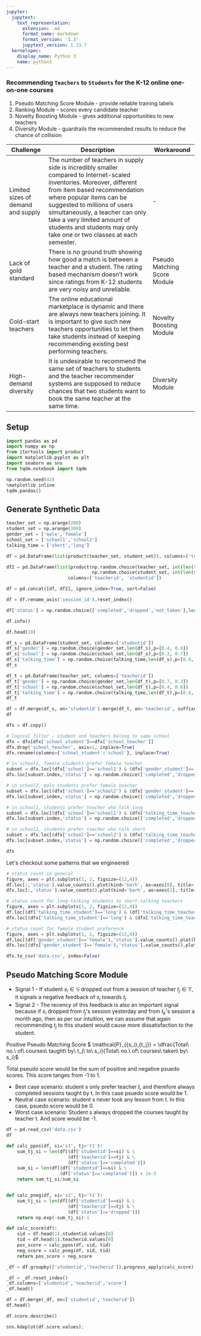 ```yaml
---
jupyter:
  jupytext:
    text_representation:
      extension: .md
      format_name: markdown
      format_version: '1.3'
      jupytext_version: 1.13.7
  kernelspec:
    display_name: Python 3
    name: python3
---
```


<!-- #region id="fkXkWczy-MHI" -->
### Recommending `Teachers` to `Students` for the K-12 online one-on-one courses

1. Pseudo Matching Score Module - provide reliable training labels
2. Ranking Module - scores every candidate teacher
3. Novelty Boosting Module - gives additional opportunities to new teachers
4. Diversity Module - guardrails the recommended results to reduce the chance of collision
<!-- #endregion -->

<!-- #region id="nvT1h1H6AJd6" -->
| Challenge          | Description                        | Workaround        |
| ------------------ | ---------------------------------- | ----------------- |
| Limited sizes of demand and supply | The number of teachers in supply side is incredibly smaller compared to Internet-scaled inventories. Moreover, different from item based recommendation where popular items can be suggested to millions of users simultaneously, a teacher can only take a very limited amount of students and students may only take one or two classes at each semester. | - |
| Lack of gold standard | There is no ground truth showing how good a match is between a teacher and a student. The rating based mechanism doesn’t work since ratings from K-12 students are very noisy and unreliable. | Pseudo Matching Score Module |
| Cold-start teachers | The online educational marketplace is dynamic and there are always new teachers joining. It is important to give such new teachers opportunities to let them take students instead of keeping recommending existing best performing teachers. | Novelty Boosting Module |
| High-demand diversity | It is undesirable to recommend the same set of teachers to students and the teacher recommender systems are supposed to reduce chances that two students want to book the same teacher at the same time. | Diversity Module |
<!-- #endregion -->

<!-- #region id="7O1mHvFBHQry" -->
## Setup
<!-- #endregion -->

```python id="SKBBv_cKYTPj"
import pandas as pd
import numpy as np
from itertools import product
import matplotlib.pyplot as plt
import seaborn as sns
from tqdm.notebook import tqdm

np.random.seed(42)
%matplotlib inline
tqdm.pandas()
```

<!-- #region id="aI7vJIiJG-Zp" -->
## Generate Synthetic Data
<!-- #endregion -->

```python id="wQ6bPXvudGKv" executionInfo={"status": "ok", "timestamp": 1627106824034, "user_tz": -330, "elapsed": 856, "user": {"displayName": "Sparsh Agarwal", "photoUrl": "", "userId": "13037694610922482904"}}
teacher_set = np.arange(200)
student_set = np.arange(300)
gender_set = ['male','female']
school_set = ['school1','school2']
talking_time = ['short','long']
```

```python colab={"base_uri": "https://localhost:8080/"} id="slyX4L_4dfJW" executionInfo={"status": "ok", "timestamp": 1627106824037, "user_tz": -330, "elapsed": 16, "user": {"displayName": "Sparsh Agarwal", "photoUrl": "", "userId": "13037694610922482904"}} outputId="e67448e8-44fd-4b9b-8cee-d0e50629747e"
df = pd.DataFrame(list(product(teacher_set, student_set)), columns=['teacherid', 'studentid'])

df2 = pd.DataFrame(list(product(np.random.choice(teacher_set, int(len(teacher_set)/2)),
                                np.random.choice(student_set, int(len(student_set)/2)))),
                       columns=['teacherid', 'studentid'])

df = pd.concat([df, df2], ignore_index=True, sort=False)

df = df.rename_axis('session_id').reset_index()

df['status'] = np.random.choice(['completed','dropped','not_taken'],len(df),p=[0.05,0.1,0.85])

df.info()
```

```python colab={"base_uri": "https://localhost:8080/", "height": 359} id="mNXPc9INdRpp" executionInfo={"status": "ok", "timestamp": 1627106824861, "user_tz": -330, "elapsed": 834, "user": {"displayName": "Sparsh Agarwal", "photoUrl": "", "userId": "13037694610922482904"}} outputId="3b54a813-7e4a-4c62-c343-9baea94124ce"
df.head(10)
```

```python colab={"base_uri": "https://localhost:8080/", "height": 419} id="Z5-DPvIobtXm" executionInfo={"status": "ok", "timestamp": 1627106824862, "user_tz": -330, "elapsed": 22, "user": {"displayName": "Sparsh Agarwal", "photoUrl": "", "userId": "13037694610922482904"}} outputId="8d035894-bfe7-483e-cacb-b8a645469119"
df_s = pd.DataFrame(student_set, columns=['studentid'])
df_s['gender'] = np.random.choice(gender_set,len(df_s),p=[0.4, 0.6])
df_s['school'] = np.random.choice(school_set,len(df_s),p=[0.3, 0.7])
df_s['talking_time'] = np.random.choice(talking_time,len(df_s),p=[0.8, 0.2])
df_s
```

```python colab={"base_uri": "https://localhost:8080/", "height": 419} id="4UeobhQDbvSr" executionInfo={"status": "ok", "timestamp": 1627106824864, "user_tz": -330, "elapsed": 20, "user": {"displayName": "Sparsh Agarwal", "photoUrl": "", "userId": "13037694610922482904"}} outputId="ba8bf47d-cd55-4aa8-e40b-2c388735fd6a"
df_t = pd.DataFrame(teacher_set, columns=['teacherid'])
df_t['gender'] = np.random.choice(gender_set,len(df_t),p=[0.7, 0.3])
df_t['school'] = np.random.choice(school_set,len(df_t),p=[0.4, 0.6])
df_t['talking_time'] = np.random.choice(talking_time,len(df_t),p=[0.6, 0.4])
df_t
```

```python colab={"base_uri": "https://localhost:8080/", "height": 419} id="Dk-FqnU9dedR" executionInfo={"status": "ok", "timestamp": 1627106826754, "user_tz": -330, "elapsed": 39, "user": {"displayName": "Sparsh Agarwal", "photoUrl": "", "userId": "13037694610922482904"}} outputId="fe1b5546-9861-46f4-8b52-39544c88a2cf"
df = df.merge(df_s, on='studentid').merge(df_t, on='teacherid', suffixes=('_student','_teacher'))
df
```

```python id="zcWXB_5bctmQ" executionInfo={"status": "ok", "timestamp": 1627106826756, "user_tz": -330, "elapsed": 34, "user": {"displayName": "Sparsh Agarwal", "photoUrl": "", "userId": "13037694610922482904"}}
dfx = df.copy()

# logical filter - student and teachers belong to same school
dfx = dfx[dfx['school_student']==dfx['school_teacher']]
dfx.drop('school_teacher', axis=1, inplace=True)
dfx.rename(columns={'school_student':'school'}, inplace=True)

# in school1, female students prefer female teacher
subset = dfx.loc[(dfx['school']=='school1') & (dfx['gender_student']=='female') & (dfx['gender_teacher']=='female'),'status']
dfx.loc[subset.index,'status'] = np.random.choice(['completed','dropped','not_taken'],len(subset),p=[0.4,0.1,0.5])

# in school2, male students prefer female teacher
subset = dfx.loc[(dfx['school']=='school2') & (dfx['gender_student']=='male') & (dfx['gender_teacher']=='female'),'status']
dfx.loc[subset.index,'status'] = np.random.choice(['completed','dropped','not_taken'],len(subset),p=[0.4,0.1,0.5])

# in school1, students prefer teacher who talk long
subset = dfx.loc[(dfx['school']=='school1') & (dfx['talking_time_teacher']=='long'),'status']
dfx.loc[subset.index,'status'] = np.random.choice(['completed','dropped','not_taken'],len(subset),p=[0.4,0.1,0.5])

# in school2, students prefer teacher who talk short
subset = dfx.loc[(dfx['school']=='school2') & (dfx['talking_time_teacher']=='short'),'status']
dfx.loc[subset.index,'status'] = np.random.choice(['completed','dropped','not_taken'],len(subset),p=[0.4,0.1,0.5])
```

```python colab={"base_uri": "https://localhost:8080/", "height": 419} id="FETaLUgUfTEX" executionInfo={"status": "ok", "timestamp": 1627106826757, "user_tz": -330, "elapsed": 27, "user": {"displayName": "Sparsh Agarwal", "photoUrl": "", "userId": "13037694610922482904"}} outputId="31792d49-cccc-4d97-81ea-a237c1d8f16b"
dfx
```

<!-- #region id="ymtuySskmQ4K" -->
Let's checkout some patterns that we engineered
<!-- #endregion -->

```python colab={"base_uri": "https://localhost:8080/", "height": 281} id="rXe5KNvkmNPi" executionInfo={"status": "ok", "timestamp": 1627106827488, "user_tz": -330, "elapsed": 11, "user": {"displayName": "Sparsh Agarwal", "photoUrl": "", "userId": "13037694610922482904"}} outputId="be8fa03a-57d5-4565-a8ef-e344ff1fd985"
# status count in general
figure, axes = plt.subplots(1, 2, figsize=(12,4))
df.loc[:,'status'].value_counts().plot(kind='barh', ax=axes[0], title='Before pattern engineering');
dfx.loc[:,'status'].value_counts().plot(kind='barh', ax=axes[1], title='After pattern engineering');
```

```python colab={"base_uri": "https://localhost:8080/", "height": 281} id="eRky64qvfTmH" executionInfo={"status": "ok", "timestamp": 1627106828353, "user_tz": -330, "elapsed": 20, "user": {"displayName": "Sparsh Agarwal", "photoUrl": "", "userId": "13037694610922482904"}} outputId="c5305371-7bc5-47c8-a94c-f0195b6258e0"
# status count for long-talking students to short-talking teachers
figure, axes = plt.subplots(1, 2, figsize=(12,4))
df.loc[(df['talking_time_student']=='long') & (df['talking_time_teacher']=='short'),'status'].value_counts().plot(kind='barh', ax=axes[0], title='Before pattern engineering');
dfx.loc[(dfx['talking_time_student']=='long') & (dfx['talking_time_teacher']=='short'),'status'].value_counts().plot(kind='barh', ax=axes[1], title='After pattern engineering');
```

```python colab={"base_uri": "https://localhost:8080/", "height": 281} id="oHuW3qvzkENq" executionInfo={"status": "ok", "timestamp": 1627106828922, "user_tz": -330, "elapsed": 584, "user": {"displayName": "Sparsh Agarwal", "photoUrl": "", "userId": "13037694610922482904"}} outputId="b198bb2e-2add-4f1c-aa30-79350811da26"
# status count for female student preference
figure, axes = plt.subplots(1, 2, figsize=(12,4))
df.loc[(df['gender_student']=='female'),'status'].value_counts().plot(kind='barh', ax=axes[0], title='Before pattern engineering');
dfx.loc[(dfx['gender_student']=='female'),'status'].value_counts().plot(kind='barh', ax=axes[1], title='After pattern engineering');
```

```python id="1L6Wul12kl8s" executionInfo={"status": "ok", "timestamp": 1627106843568, "user_tz": -330, "elapsed": 464, "user": {"displayName": "Sparsh Agarwal", "photoUrl": "", "userId": "13037694610922482904"}}
dfx.to_csv('data.csv', index=False)
```

<!-- #region id="EoJ1dirnDDC3" -->
## Pseudo Matching Score Module
<!-- #endregion -->

<!-- #region id="0MmrqmE1DUqH" -->
- Signal 1 - If student $s_i \in \mathbb{S}$ dropped out from a session of teacher $t_j \in \mathbb{T}$, it signals a negative feedback of $s_i$ towards $t_j$.
- Signal 2 - The recency of this feedback is also an important signal because if $s_i$ dropped from $t_j$'s session yesterday and from $t_k$'s session a month ago, then as per our intuition, we can assume that again recommending $t_j$ to this student would cause more dissatisfaction to the student.
<!-- #endregion -->

<!-- #region id="DUTvz0ZqLkBa" -->
Positive Pseudo Matching Score $ \mathcal{P}_{{s_i},{t_j}} = \dfrac{Total\ no.\ of\ courses\ taught\ by\ t_j\ to\ s_i}{Total\ no.\ of\ courses\ taken\ by\ s_i}$
<!-- #endregion -->

<!-- #region id="BiioQ7Ogh0r8" -->
Total pseudo score would be the sum of positive and negative psuedo scores. This score tanges from -1 to 1.

- Best case scenario: student s only prefer teacher t, and therefore always completed sessions taught by t. In this case psuedo score would be 1.
- Neutral case scenario: student s never took any lesson from t. In this case, psuedo score would be 0.
- Worst case scenario: Student s always dropped the courses taught by teacher t. And score would be -1.
<!-- #endregion -->

```python colab={"base_uri": "https://localhost:8080/", "height": 419} id="1yD-Yw6yIBW3" executionInfo={"status": "ok", "timestamp": 1627111104921, "user_tz": -330, "elapsed": 823, "user": {"displayName": "Sparsh Agarwal", "photoUrl": "", "userId": "13037694610922482904"}} outputId="ff8bba26-4061-41ba-d493-1a4d53d77202"
df = pd.read_csv('data.csv')
df
```

```python id="jZhnrOhDJWQM" executionInfo={"status": "ok", "timestamp": 1627109653413, "user_tz": -330, "elapsed": 1059, "user": {"displayName": "Sparsh Agarwal", "photoUrl": "", "userId": "13037694610922482904"}}
def calc_ppos(df, si='s1', tj='t1'):
    sum_tj_si = len(df[(df['studentid']==si) & \
                       (df['teacherid']==tj) & \
                       (df['status']=='completed')])
    sum_si = len(df[(df['studentid']==si) & \
                    (df['status']=='completed')]) + 1e-5
    return sum_tj_si/sum_si


def calc_pneg(df, si='s1', tj='t1'):
    sum_tj_si = len(df[(df['studentid']==si) & \
                       (df['teacherid']==tj) & \
                       (df['status']=='dropped')])  
    return np.exp(-sum_tj_si)-1
```

```python id="DAf9mPYDWirk" executionInfo={"status": "ok", "timestamp": 1627111113542, "user_tz": -330, "elapsed": 521, "user": {"displayName": "Sparsh Agarwal", "photoUrl": "", "userId": "13037694610922482904"}}
def calc_score(df):
    sid = df.head(1).studentid.values[0]
    tid = df.head(1).teacherid.values[0]
    pos_score = calc_ppos(df, sid, tid)
    neg_score = calc_pneg(df, sid, tid)
    return pos_score + neg_score
```

```python colab={"base_uri": "https://localhost:8080/", "height": 66, "referenced_widgets": ["2b1a6e1fa73c4739ad126de2a867dd95", "cb4c60d4e12741fe95711b45700973c0", "5b234f1c29004ca7bdf427b954794e73", "b0bf1f7d312e4458b8ad9e2c376cda39", "f51ee85cbbe540f1a9c97bbeedf5e861", "4c9cb0b7b7784227aa2f475beca982ef", "c7a2eb5b7e534d85a26a9ccc19d0e52d", "b4396bd24ce7490891b6695adf0595f4"]} id="1s_V7BqIVnyZ" executionInfo={"status": "ok", "timestamp": 1627111235350, "user_tz": -330, "elapsed": 108187, "user": {"displayName": "Sparsh Agarwal", "photoUrl": "", "userId": "13037694610922482904"}} outputId="4d56b345-0a67-4edb-fc84-e5bd9faab3ae"
_df = df.groupby(['studentid','teacherid']).progress_apply(calc_score)
```

```python colab={"base_uri": "https://localhost:8080/", "height": 204} id="DQ2zl7z3X6gD" executionInfo={"status": "ok", "timestamp": 1627111245914, "user_tz": -330, "elapsed": 847, "user": {"displayName": "Sparsh Agarwal", "photoUrl": "", "userId": "13037694610922482904"}} outputId="2318ea7e-7a37-419c-c730-164955165114"
_df = _df.reset_index()
_df.columns=['studentid','teacherid','score']
_df.head()
```

```python colab={"base_uri": "https://localhost:8080/", "height": 204} id="Gbc16VegYf_2" executionInfo={"status": "ok", "timestamp": 1627111252110, "user_tz": -330, "elapsed": 704, "user": {"displayName": "Sparsh Agarwal", "photoUrl": "", "userId": "13037694610922482904"}} outputId="5470b4a8-3193-42c2-f9be-0453c7e00636"
df = df.merge(_df, on=['studentid','teacherid'])
df.head()
```

```python colab={"base_uri": "https://localhost:8080/"} id="nOJzWC90QoqE" executionInfo={"status": "ok", "timestamp": 1627111259357, "user_tz": -330, "elapsed": 1180, "user": {"displayName": "Sparsh Agarwal", "photoUrl": "", "userId": "13037694610922482904"}} outputId="73674470-b202-44b4-e5c9-9f44379f089d"
df.score.describe()
```

```python colab={"base_uri": "https://localhost:8080/", "height": 265} id="ZGRnUYgcQW6p" executionInfo={"status": "ok", "timestamp": 1627111325826, "user_tz": -330, "elapsed": 582, "user": {"displayName": "Sparsh Agarwal", "photoUrl": "", "userId": "13037694610922482904"}} outputId="de8dbbb6-5d59-4fbd-c93c-4d750ceb3545"
sns.kdeplot(df.score.values);
```

```python id="ESdkW8n3SC5V"

```
